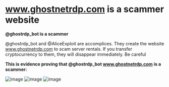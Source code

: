 # www.ghostnetrdp.com is a scammer website

**@ghostrdp_bot is a scammer**

@ghostrdp_bot and @AliceExploit are accomplices.
They create the website www.ghostnetrdp.com to scam server rentals.
If you transfer cryptocurrency to them, they will disappear immediately. 
Be careful

**This is evidence proving that @ghostrdp_bot www.ghostnetrdp.com is a scammer:**

![image](https://github.com/thuylan99/Hook-android-botnet/assets/146705172/d69656ab-8b94-4e95-8cba-74461a73c2e0)
![image](https://github.com/thuylan99/Hook-android-botnet/assets/146705172/ce889a97-6972-4a03-a53e-23e40849c250)
![image](https://github.com/thuylan99/Hook-android-botnet/assets/146705172/1e95caf6-c472-4369-a68b-3dff312a837b)
